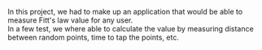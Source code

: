 In this project, we had to make up an application that would be able to measure Fitt's law value for any user.
<br/> In a few test, we where able to calculate the value by measuring distance between random points, time to tap the points, etc.
